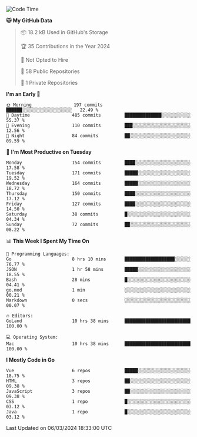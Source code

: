 <!--START_SECTION:waka-->
![Code Time](http://img.shields.io/badge/Code%20Time-1%2C033%20hrs%204%20mins-blue)

**🐱 My GitHub Data** 

> 📦 18.2 kB Used in GitHub's Storage 
 > 
> 🏆 35 Contributions in the Year 2024
 > 
> 🚫 Not Opted to Hire
 > 
> 📜 58 Public Repositories 
 > 
> 🔑 1 Private Repositories 
 > 
**I'm an Early 🐤** 

```text
🌞 Morning                197 commits         ██████░░░░░░░░░░░░░░░░░░░   22.49 % 
🌆 Daytime                485 commits         ██████████████░░░░░░░░░░░   55.37 % 
🌃 Evening                110 commits         ███░░░░░░░░░░░░░░░░░░░░░░   12.56 % 
🌙 Night                  84 commits          ██░░░░░░░░░░░░░░░░░░░░░░░   09.59 % 
```
📅 **I'm Most Productive on Tuesday** 

```text
Monday                   154 commits         ████░░░░░░░░░░░░░░░░░░░░░   17.58 % 
Tuesday                  171 commits         █████░░░░░░░░░░░░░░░░░░░░   19.52 % 
Wednesday                164 commits         █████░░░░░░░░░░░░░░░░░░░░   18.72 % 
Thursday                 150 commits         ████░░░░░░░░░░░░░░░░░░░░░   17.12 % 
Friday                   127 commits         ████░░░░░░░░░░░░░░░░░░░░░   14.50 % 
Saturday                 38 commits          █░░░░░░░░░░░░░░░░░░░░░░░░   04.34 % 
Sunday                   72 commits          ██░░░░░░░░░░░░░░░░░░░░░░░   08.22 % 
```


📊 **This Week I Spent My Time On** 

```text
💬 Programming Languages: 
Go                       8 hrs 10 mins       ███████████████████░░░░░░   76.77 % 
JSON                     1 hr 58 mins        █████░░░░░░░░░░░░░░░░░░░░   18.55 % 
Bash                     28 mins             █░░░░░░░░░░░░░░░░░░░░░░░░   04.41 % 
go.mod                   1 min               ░░░░░░░░░░░░░░░░░░░░░░░░░   00.21 % 
Markdown                 0 secs              ░░░░░░░░░░░░░░░░░░░░░░░░░   00.07 % 

🔥 Editors: 
GoLand                   10 hrs 38 mins      █████████████████████████   100.00 % 

💻 Operating System: 
Mac                      10 hrs 38 mins      █████████████████████████   100.00 % 
```

**I Mostly Code in Go** 

```text
Vue                      6 repos             █████░░░░░░░░░░░░░░░░░░░░   18.75 % 
HTML                     3 repos             ██░░░░░░░░░░░░░░░░░░░░░░░   09.38 % 
JavaScript               3 repos             ██░░░░░░░░░░░░░░░░░░░░░░░   09.38 % 
CSS                      1 repo              █░░░░░░░░░░░░░░░░░░░░░░░░   03.12 % 
Java                     1 repo              █░░░░░░░░░░░░░░░░░░░░░░░░   03.12 % 
```




 Last Updated on 06/03/2024 18:33:00 UTC
<!--END_SECTION:waka-->
